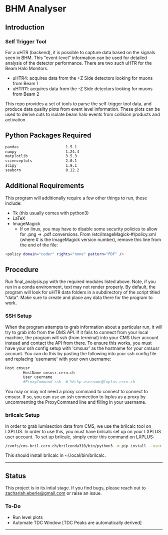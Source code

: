 # BHM Analyser
## Introduction
### Self Trigger Tool
For a uHTR (backend), it is possible to capture data based on the signals seen in BHM. This "event-level" information can be used for detailed analysis of the detector performance. There are two such uHTR for the Beam Halo Monitors.

- uHTR4: acquires data from the +Z Side detectors looking for muons from Beam 1
- uHTR11: acquires data from the -Z Side detectors looking for muons from Beam 2

This repo provides a set of tools to parse the self-trigger tool data, and produce data quality plots from event level information. These plots can be used to derive cuts to isolate beam halo events from collision products and activation.

## Python Packages Required
```bash
pandas                     1.5.1
numpy                      1.24.4
matplotlib                 3.5.3
scienceplots               2.0.1
scipy                      1.9.1
seaborn                    0.12.2
```

## Additional Requirements
This program will additionally require a few other things to run, these include:
- Tk (this usually comes with python3)
- LaTeX
- ImageMagick
  - If on linux, you may have to disable some security policies to allow for .png -> .pdf conversions. From /etc/ImageMagick-#/policy.xml (where # is the ImageMagick version number), remove this line from the end of the file:
```bash
<policy domain="coder" rights="none" pattern="PDF" />
```


## Procedure
Run final_analysis.py with the required modules listed above. Note, if you run in a conda environment, text may not render properly. By default, the program will look for uHTR data folders in a subdirectory of the script titled "data". Make sure to create and place any data there for the program to work.

### SSH Setup
When the program attempts to grab information about a particular run, it will try to grab info from the OMS API. If it fails to connect from your local machine, the program will ssh (from terminal) into your CMS User account instead and contact the API from there. To ensure this works, you must have your ssh config setup with 'cmsusr' as the hostname for your cmsusr account. You can do this by pasting the following into your ssh config file and replacing 'username' with your own username:
```bash
Host cmsusr
        HostName cmsusr.cern.ch
        User username
        #ProxyCommand ssh -W %h:%p username@lxplus.cern.ch
```
You may or may not need a proxy command to connect to connect to cmsusr. If so, you can use an ssh connection to lxplus as a proxy by uncommenting the ProxyCommand line and filling in your username.

### brilcalc Setup
In order to grab lumisection data from CMS, we use the brilcalc tool on LXPLUS. In order to use this, you must have brilcalc set up on your LXPLUS user account. To set up brilcalc, simply enter this command on LXPLUS:
```bash
/cvmfs/cms-bril.cern.ch/brilconda310/bin/python3 -m pip install --user --upgrade brilws
```
This should install brilcalc in ~/.local/bin/brilcalc. 

---
## Status
This project is in its intial stage. If you find bugs, please reach out to zachariah.eberle@gmail.com or raise an issue.

### To-Do
- Run level plots
- Automate TDC Window [TDC Peaks are automatically derived]
---
